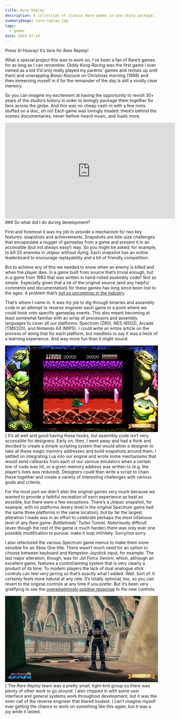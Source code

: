 ```yaml
---
title: Rare Replay
description: A collection of classic Rare games in one shiny package.
summaryImage: rare-replay.jpg
tags:
  - games
date: 2015-07-24
---
```

Press A! Hooray! It’s time for _Rare Replay_!

What a special project this was to work on. I’ve been a fan of Rare’s games for as long as I can remember. _Diddy Kong Racing_ was the first game I ever owned as a kid (I’d only really played my parents’ games and rentals up until then) and unwrapping _Banjo-Kazooie_ on Christmas morning (1998) and then immersing myself in it for the remainder of the day is still a vividly clear memory.

So you can imagine my excitement at having the opportunity to revisit 30+ years of the studio’s history in order to lovingly package them together for fans across the globe. And this was no cheap cash-in with a few roms stuffed on a disc, oh no! Each game was lovingly treated: there’s behind the scenes documentaries, never-before-heard music, and loads more.

<iframe width="560" height="315" src="https://www.youtube-nocookie.com/embed/iYbU1uKPaGU?si=oLAvd-TJsQ_xLH3L" title="YouTube video player" frameborder="0" allow="accelerometer; autoplay; clipboard-write; encrypted-media; gyroscope; picture-in-picture; web-share" referrerpolicy="strict-origin-when-cross-origin" allowfullscreen></iframe>
### So what did I do during development?

First and foremost it was my job to provide a mechanism for two key features: snapshots and achievements. Snapshots are bite-size challenges that encapsulate a nugget of gameplay from a game and present it in an accessible (but not always easy!) way. So you might be asked, for example, to kill 20 enemies in _Jetpac_ without dying. Each snapshot has an online leaderboard to encourage replayability and a bit of friendly competition.

But to achieve any of this we needed to know when an enemy is killed and when the player dies. In a game built from source that’s trivial enough, but in a game from 1983 that was written in hand-rolled assembly code? Not so simple. Especially given that a lot of the original source (and any helpful comments and documentation) for these games has long since been lost to the ages. A problem that’s [not so uncommon in the industry](http://www.polygon.com/2015/1/27/7921837/grim-fandango-remastered-interview-double-fine-disney-lucasfilm-sony).

That’s where I came in. It was my job to dig through binaries and assembly code in an attempt to reverse engineer each game to a point where we could hook onto specific gameplay events. This also meant becoming at least somewhat familiar with an array of processors and assembly languages to cover all our platforms: Spectrum (Z80), NES (6502), Arcade (TMS320), and Nintendo 64 (MIPS). I could write an entire article on the process of doing that for each platform, but needless to say it was a heck of a learning experience. And way more fun than it might sound.

![Turbo Tunnel Infinite screenshot from Rare Replay](turbo-tunnel.jpg "Battletoads infamous Turbo Tunnel level – now infinitely repeating!")]
It’s all well and good having these hooks, but assembly code isn’t very accessible for designers. Early on, then, I went away and had a think and decided to create a simple scripting system that would allow a designer to take all these magic memory addresses and build snapshots around them. I settled on integrating Lua into our engine and wrote some mechanisms that would send callbacks from each of our various emulators when a certain line of code was hit, or a given memory address was written to (e.g. the player’s lives was reduced). Designers could then write a script to chain these together and create a variety of interesting challenges with various goals and criteria.

For the most part we didn’t alter the original games very much because we wanted to provide a faithful recreation of each experience as best as possible, but there were a few exceptions. There’s a _Jetpac_ snapshot, for example, with no platforms (every level in the original Spectrum game had the same three platforms in the same location), but by far the largest alteration I made was in an effort to celebrate perhaps the most infamous level of any Rare game: _Battletoads’_ Turbo Tunnel. Notoriously difficult (even though the rest of the game is much harder) there was only ever one possible modification to pursue: make it loop infinitely. Sorry/not sorry.

I also refactored the various Spectrum game menus to make them more sensible for an Xbox One title. There wasn’t much need for an option to choose between keyboard and Kempston Joystick input, for example. The last major alteration, though, was for _Jet Force Gemini_, which, although an excellent game, features a control/aiming system that is very clearly a product of its time. To modern players the lack of dual analogue stick controls can feel very jarring so that’s exactly what I added. Well. Sort of. It certainly feels more natural at any rate. It’s totally optional, too, so you can revert to the original controls at any time if you prefer. But it’s been very gratifying to see the [overwhelmingly positive response](http://www.rarefandabase.com/jet-force-gemini-will-have-dual-analog-controls/) to the new controls.

![Jet Force Gemini](jet-force-gemini.jpg)]
The _Rare Replay_ team was a pretty small, tight-knit group so there was plenty of other work to go around. I also chipped in with some user interface and general systems work throughout development, but it was the siren call of the reverse engineer that blared loudest. I can’t imagine myself ever getting the chance to work on something like this again, but it was a joy while it lasted.
